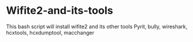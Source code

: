 # Wifite2-and-its-tools
This bash script will install wifite2 and its other tools Pyrit, bully, wireshark, hcxtools, hcxdumptool, macchanger
